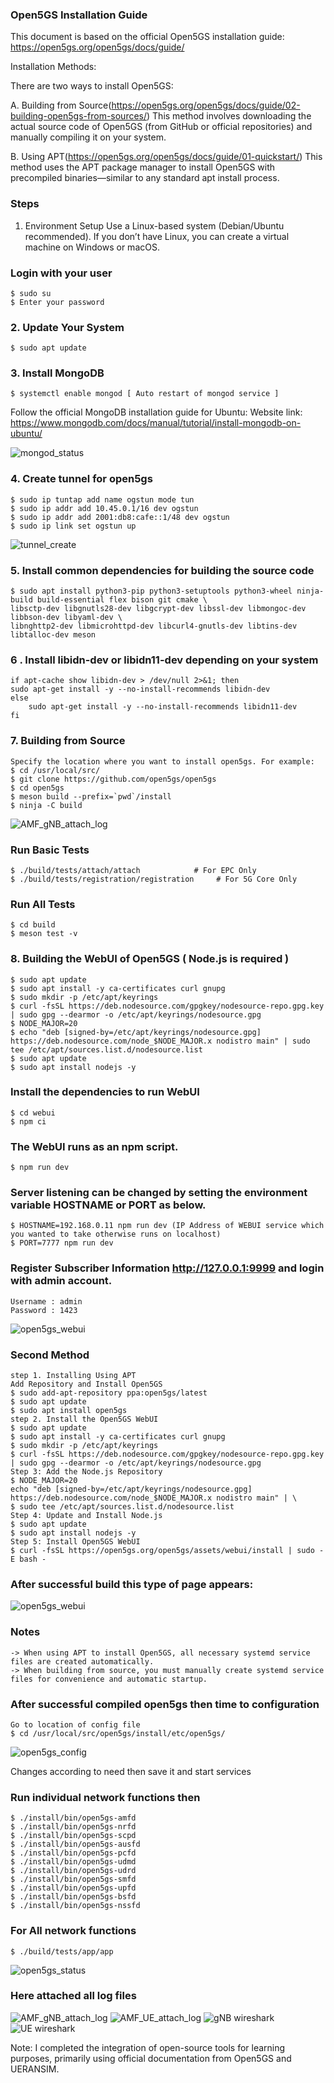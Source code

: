 ### Open5GS Installation Guide
This document is based on the official Open5GS installation guide: https://open5gs.org/open5gs/docs/guide/

Installation Methods:

There are two ways to install Open5GS:

 A. Building from Source(https://open5gs.org/open5gs/docs/guide/02-building-open5gs-from-sources/)
This method involves downloading the actual source code of Open5GS (from GitHub or official repositories) and manually compiling it on your system.

 B. Using APT(https://open5gs.org/open5gs/docs/guide/01-quickstart/)
This method uses the APT package manager to install Open5GS with precompiled binaries—similar to any standard apt install process.

### Steps
 1. Environment Setup
Use a Linux-based system (Debian/Ubuntu recommended).
If you don’t have Linux, you can create a virtual machine on Windows or macOS.

### Login with your user
    $ sudo su 
    $ Enter your password 

### 2. Update Your System
    $ sudo apt update 

### 3. Install MongoDB
    $ systemctl enable mongod [ Auto restart of mongod service ]
Follow the official MongoDB installation guide for Ubuntu:
Website link: https://www.mongodb.com/docs/manual/tutorial/install-mongodb-on-ubuntu/

![mongod_status](../../Pictures/mongod_status.png) 

### 4. Create tunnel for open5gs
    $ sudo ip tuntap add name ogstun mode tun 
    $ sudo ip addr add 10.45.0.1/16 dev ogstun 
    $ sudo ip addr add 2001:db8:cafe::1/48 dev ogstun 
    $ sudo ip link set ogstun up 
![tunnel_create](../../Pictures/tunnel_create.png)     

### 5. Install common dependencies for building the source code
    $ sudo apt install python3-pip python3-setuptools python3-wheel ninja-build build-essential flex bison git cmake \ 
    libsctp-dev libgnutls28-dev libgcrypt-dev libssl-dev libmongoc-dev libbson-dev libyaml-dev \ 
    libnghttp2-dev libmicrohttpd-dev libcurl4-gnutls-dev libtins-dev libtalloc-dev meson 

### 6 . Install libidn-dev or libidn11-dev depending on your system

    if apt-cache show libidn-dev > /dev/null 2>&1; then 
    sudo apt-get install -y --no-install-recommends libidn-dev 
    else 
        sudo apt-get install -y --no-install-recommends libidn11-dev 
    fi 

### 7. Building from Source
    Specify the location where you want to install open5gs. For example:
    $ cd /usr/local/src/ 
    $ git clone https://github.com/open5gs/open5gs 
    $ cd open5gs 
    $ meson build --prefix=`pwd`/install 
    $ ninja -C build 
![AMF_gNB_attach_log](../../Pictures/open5gs_meson_build.png) 

### Run Basic Tests
    $ ./build/tests/attach/attach            # For EPC Only
    $ ./build/tests/registration/registration     # For 5G Core Only

### Run All Tests
    $ cd build 
    $ meson test -v 

### 8. Building the WebUI of Open5GS ( Node.js is required ) 
    $ sudo apt update 
    $ sudo apt install -y ca-certificates curl gnupg 
    $ sudo mkdir -p /etc/apt/keyrings 
    $ curl -fsSL https://deb.nodesource.com/gpgkey/nodesource-repo.gpg.key | sudo gpg --dearmor -o /etc/apt/keyrings/nodesource.gpg 
    $ NODE_MAJOR=20 
    $ echo "deb [signed-by=/etc/apt/keyrings/nodesource.gpg] https://deb.nodesource.com/node_$NODE_MAJOR.x nodistro main" | sudo tee /etc/apt/sources.list.d/nodesource.list 
    $ sudo apt update 
    $ sudo apt install nodejs -y 

### Install the dependencies to run WebUI
    $ cd webui 
    $ npm ci 

### The WebUI runs as an npm script.
    $ npm run dev 

### Server listening can be changed by setting the environment variable HOSTNAME or PORT as below.

    $ HOSTNAME=192.168.0.11 npm run dev (IP Address of WEBUI service which you wanted to take otherwise runs on localhost)
    $ PORT=7777 npm run dev 

### Register Subscriber Information http://127.0.0.1:9999 and login with admin account.
    Username : admin 
    Password : 1423 
![open5gs_webui](../../Pictures/open5gs_webui.png)     



### Second Method
    step 1. Installing Using APT
    Add Repository and Install Open5GS
    $ sudo add-apt-repository ppa:open5gs/latest 
    $ sudo apt update 
    $ sudo apt install open5gs 
    step 2. Install the Open5GS WebUI
    $ sudo apt update 
    $ sudo apt install -y ca-certificates curl gnupg 
    $ sudo mkdir -p /etc/apt/keyrings 
    $ curl -fsSL https://deb.nodesource.com/gpgkey/nodesource-repo.gpg.key | sudo gpg --dearmor -o /etc/apt/keyrings/nodesource.gpg 
    Step 3: Add the Node.js Repository
    $ NODE_MAJOR=20 
    echo "deb [signed-by=/etc/apt/keyrings/nodesource.gpg] https://deb.nodesource.com/node_$NODE_MAJOR.x nodistro main" | \ 
    $ sudo tee /etc/apt/sources.list.d/nodesource.list 
    Step 4: Update and Install Node.js
    $ sudo apt update 
    $ sudo apt install nodejs -y 
    Step 5: Install Open5GS WebUI
    $ curl -fsSL https://open5gs.org/open5gs/assets/webui/install | sudo -E bash -  
 
### After successful build this type of page appears:
 ![open5gs_webui](../../Pictures/open5gs_webui.png)     
    
### Notes
    -> When using APT to install Open5GS, all necessary systemd service files are created automatically.
    -> When building from source, you must manually create systemd service files for convenience and automatic startup.

### After successful compiled open5gs then time to configuration
    Go to location of config file
    $ cd /usr/local/src/open5gs/install/etc/open5gs/ 
![open5gs_config](../../Pictures/open5gs_config.png)

Changes according to need then save it and start services 

### Run individual network functions then 
    $ ./install/bin/open5gs-amfd 
    $ ./install/bin/open5gs-nrfd 
    $ ./install/bin/open5gs-scpd 
    $ ./install/bin/open5gs-ausfd 
    $ ./install/bin/open5gs-pcfd 
    $ ./install/bin/open5gs-udmd 
    $ ./install/bin/open5gs-udrd 
    $ ./install/bin/open5gs-smfd 
    $ ./install/bin/open5gs-upfd 
    $ ./install/bin/open5gs-bsfd 
    $ ./install/bin/open5gs-nssfd 

### For All network functions 
    $ ./build/tests/app/app 
![open5gs_status](../../Pictures/Network_funtions_status_check.png)

### Here attached all log files
![AMF_gNB_attach_log](../../Pictures/AMF_log.png) 
![AMF_UE_attach_log](../../Pictures/AMF_UE.png) 
![gNB wireshark](../../Pictures/Wireshark_ngap_gNB.png)
![UE wireshark](../../Pictures/Wireshark_UE.png)


Note: 
    I completed the integration of open-source tools for learning purposes, primarily using official documentation from Open5GS and UERANSIM.











